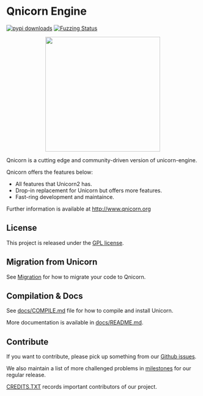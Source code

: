 Qnicorn Engine
==============

[![pypi downloads](https://pepy.tech/badge/unicorn)](https://pepy.tech/project/unicorn)
[![Fuzzing Status](https://oss-fuzz-build-logs.storage.googleapis.com/badges/unicorn.svg)](https://bugs.chromium.org/p/oss-fuzz/issues/list?sort=-opened&can=1&q=proj:unicorn)


<p align="center">
<img width="300" src="docs/qnicorn-black-doc.png">
</p>

Qnicorn is a cutting edge and community-driven version of unicorn-engine.

Qnicorn offers the features below:

- All features that Unicorn2 has.
- Drop-in replacement for Unicorn but offers more features.
- Fast-ring development and maintaince.

Further information is available at http://www.qnicorn.org


License
-------

This project is released under the [GPL license](COPYING).

Migration from Unicorn
------------------
See [Migration](https://github.com/qilingframework/qnicorn/wiki/Migration-from-Unicorn) for how to migrate your code to Qnicorn.

Compilation & Docs
------------------

See [docs/COMPILE.md](docs/COMPILE.md) file for how to compile and install Unicorn.

More documentation is available in [docs/README.md](docs/README.md).


Contribute
----------

If you want to contribute, please pick up something from our [Github issues](https://github.com/qilingframework/qnicorn/issues).

We also maintain a list of more challenged problems in [milestones](https://github.com/qilingframework/qnicorn/milestones) for our regular release.

[CREDITS.TXT](CREDITS.TXT) records important contributors of our project.